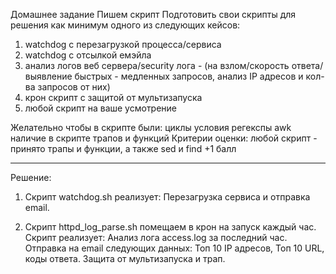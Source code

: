 Домашнее задание
Пишем скрипт
Подготовить свои скрипты для решения как минимум одного из следующих кейсов:
1) watchdog с перезагрузкой процесса/сервиса
2) watchdog с отсылкой емэйла
3) анализ логов веб сервера/security лога - (на взлом/скорость ответа/выявление быстрых - медленных запросов, анализ IP адресов и кол-ва запросов от них)
4) крон скрипт с защитой от мультизапуска
5) любой скрипт на ваше усмотрение

Желательно чтобы в скрипте были:
циклы
условия
регекспы
awk
наличие в скрипте трапов и функций
Критерии оценки: любой скрипт - принято
трапы и функции, а также sed и find +1 балл
________

Решение:

1. Скрипт watchdog.sh реализует: 
Перезагрузка сервиса и отправка email.

2. Скрипт httpd_log_parse.sh помещаем в крон на запуск каждый час. 
Скрипт реализует: 
Анализ лога access.log за последний час.
Отправка на email следующих данных: Топ 10 IP адресов, Топ 10 URL, коды ответа.
Защита от мультизапуска и трап.


